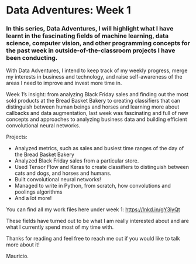 # Data Adventures: Week 1

### In this series, Data Adventures, I will highlight what I have learnt in the fascinating fields of machine learning, data science, computer vision, and other programming concepts for the past week in outside-of-the-classroom projects I have been conducting. 

With Data Adventures, I intend to keep track of my weekly progress, merge my interests in business and technology, and raise self-awareness of the areas I need to improve and invest more time in.

Week 1’s insight: from analyzing Black Friday sales and finding out the most sold products at the Bread Basket Bakery to creating classifiers that can distinguish between human beings and horses and learning more about callbacks and data augmentation, last week was fascinating and full of new concepts and approaches to analyzing business data and building efficient convolutional neural networks.

Projects:
* Analyzed metrics, such as sales and busiest time ranges of the day of the Bread Basket Bakery
* Analyzed Black Friday sales from a particular store.
* Used Tensor Flow and Keras to create classifiers to distinguish between cats and dogs, and horses and humans.
* Built convolutional neural networks!
* Managed to write in Python, from scratch, how convolutions and poolings algorithms
* And a lot more!

You can find all my work files here under week 1: https://lnkd.in/gY3iyQt

These fields have turned out to be what I am really interested about and are what I currently spend most of my time with.

Thanks for reading and feel free to reach me out if you would like to talk more about it!

Mauricio.
